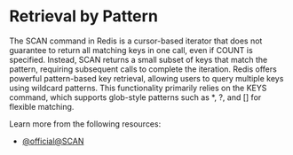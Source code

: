 # Retrieval by Pattern

The SCAN command in Redis is a cursor-based iterator that does not guarantee to return all matching keys in one call, even if COUNT is specified. Instead, SCAN returns a small subset of keys that match the pattern, requiring subsequent calls to complete the iteration. Redis offers powerful pattern-based key retrieval, allowing users to query multiple keys using wildcard patterns. This functionality primarily relies on the KEYS command, which supports glob-style patterns such as *, ?, and [] for flexible matching.

Learn more from the following resources:

- [@official@SCAN](https://redis.io/docs/latest/commands/scan/)